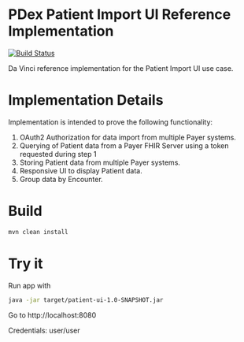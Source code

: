 PDex Patient Import UI Reference Implementation
===============
[![Build Status](https://travis-ci.org/HL7-DaVinci/PDex-Patient-Import-UI.svg?branch=master)](https://travis-ci.org/github/HL7-DaVinci/PDex-Patient-Import-UI)

Da Vinci reference implementation for the Patient Import UI use case.

# Implementation Details
Implementation is intended to prove the following functionality:
1. OAuth2 Authorization for data import from multiple Payer systems.
2. Querying of Patient data from a Payer FHIR Server using a token requested during step 1
3. Storing Patient data from multiple Payer systems.
4. Responsive UI to display Patient data.
5. Group data by Encounter.

# Build
```sh
mvn clean install
```

# Try it
Run app with
```sh
java -jar target/patient-ui-1.0-SNAPSHOT.jar
```
Go to http://localhost:8080

Credentials: user/user
